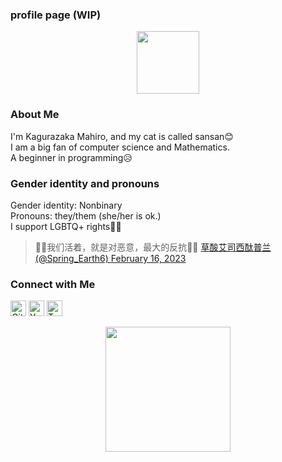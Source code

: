 ### profile page (WIP)
<div id="header" align="center">
  <img src="https://media.giphy.com/media/IEm8kcqLVCctHJ1kWm/giphy.gif" width="100"/>
</div>

### About Me
<p>I'm Kagurazaka Mahiro, and my cat is called sansan😊<br>I am a big fan of computer science and Mathematics. <br>A beginner in programming😥</p>



### Gender identity and pronouns
<p>Gender identity: Nonbinary <br> Pronouns: they/them (she/her is ok.)<br> I support LGBTQ+ rights🏳️‍🌈 </p>
<blockquote class="twitter-tweet"><p lang="zh" dir="ltr">🏳️‍⚧️我们活着，就是对恶意，最大的反抗🏳️‍⚧️ <a href="https://t.co/YsQukjXcTV"> 草酸艾司西酞普兰 (@Spring_Earth6) <a href="https://twitter.com/Spring_Earth6/status/1626054988610011138?ref_src=twsrc%5Etfw">February 16, 2023</a></blockquote>

### Connect with Me

[<img src="https://img.icons8.com/color/48/000000/github--v1.png" alt="GitHub" width="25"/>](https://github.com/sansanneko)
[<img src="https://img.icons8.com/?size=512&id=19318&format=png" alt="YouTube" width="25"/>](https://www.youtube.com/channel/UC4dzDfO-AMUwIGNm1j144vw)
[<img src="https://img.icons8.com/color/48/000000/twitter-circled--v1.png" alt="Twitter" width="25"/>](https://twitter.com/sansannekodesu)

<div align="center">
  <img src="https://media1.tenor.com/m/poKWjBCPZLsAAAAC/cute-cat.gif" width="200"/>
</div>
